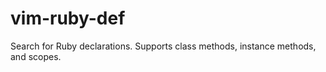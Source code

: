 # vim-ruby-def

Search for Ruby declarations. Supports class methods, instance methods, and scopes.
